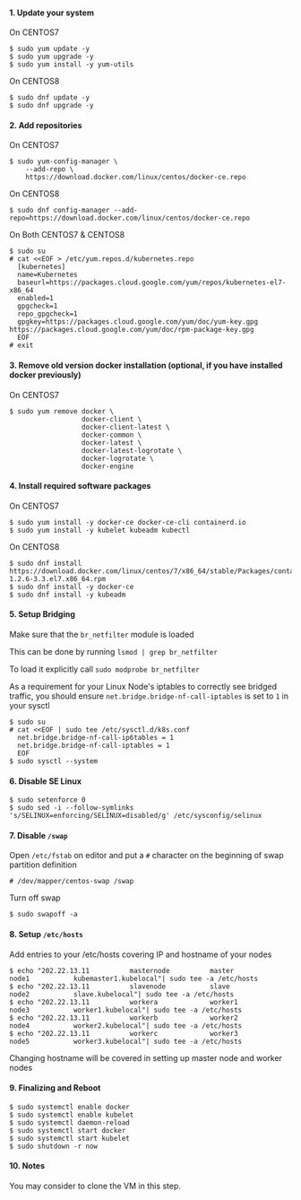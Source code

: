 #### 1. Update your system

On CENTOS7
```
$ sudo yum update -y
$ sudo yum upgrade -y
$ sudo yum install -y yum-utils
```

On CENTOS8
```
$ sudo dnf update -y
$ sudo dnf upgrade -y
```
#### 2. Add repositories


On CENTOS7
```
$ sudo yum-config-manager \
    --add-repo \
    https://download.docker.com/linux/centos/docker-ce.repo
```

On CENTOS8
```
$ sudo dnf config-manager --add-repo=https://download.docker.com/linux/centos/docker-ce.repo
```

On Both CENTOS7 & CENTOS8
```
$ sudo su
# cat <<EOF > /etc/yum.repos.d/kubernetes.repo
  [kubernetes]
  name=Kubernetes
  baseurl=https://packages.cloud.google.com/yum/repos/kubernetes-el7-x86_64
  enabled=1
  gpgcheck=1
  repo_gpgcheck=1
  gpgkey=https://packages.cloud.google.com/yum/doc/yum-key.gpg https://packages.cloud.google.com/yum/doc/rpm-package-key.gpg
  EOF
# exit
```

#### 3. Remove old version docker installation (optional, if you have installed docker previously)

On CENTOS7
```
$ sudo yum remove docker \
                  docker-client \
                  docker-client-latest \
                  docker-common \
                  docker-latest \
                  docker-latest-logrotate \
                  docker-logrotate \
                  docker-engine
```
#### 4. Install required software packages

On CENTOS7
```
$ sudo yum install -y docker-ce docker-ce-cli containerd.io
$ sudo yum install -y kubelet kubeadm kubectl
```

On CENTOS8
```
$ sudo dnf install https://download.docker.com/linux/centos/7/x86_64/stable/Packages/containerd.io-1.2.6-3.3.el7.x86_64.rpm
$ sudo dnf install -y docker-ce
$ sudo dnf install -y kubeadm
```
#### 5. Setup Bridging

Make sure that the `br_netfilter` module is loaded


This can be done by running `lsmod | grep br_netfilter`


To load it explicitly call `sudo modprobe br_netfilter`


As a requirement for your Linux Node's iptables to correctly see bridged traffic, you should ensure `net.bridge.bridge-nf-call-iptables` is set to `1` in your sysctl


```
$ sudo su
# cat <<EOF | sudo tee /etc/sysctl.d/k8s.conf
  net.bridge.bridge-nf-call-ip6tables = 1
  net.bridge.bridge-nf-call-iptables = 1
  EOF
$ sudo sysctl --system
```

#### 6. Disable SE Linux
```
$ sudo setenforce 0
$ sudo sed -i --follow-symlinks 's/SELINUX=enforcing/SELINUX=disabled/g' /etc/sysconfig/selinux

```
#### 7. Disable `/swap`


Open `/etc/fstab` on editor and put a `#` character on the beginning of swap partition definition
```
# /dev/mapper/centos-swap /swap
```
Turn off swap
```
$ sudo swapoff -a
```
#### 8. Setup `/etc/hosts`
  
  
  Add entries to your /etc/hosts covering IP and hostname of your nodes
  ```
  $ echo "202.22.13.11          masternode          master               node1           kubemaster1.kubelocal"| sudo tee -a /etc/hosts
  $ echo "202.22.13.11          slavenode           slave                node2           slave.kubelocal"| sudo tee -a /etc/hosts
  $ echo "202.22.13.11          workera             worker1              node3           worker1.kubelocal"| sudo tee -a /etc/hosts
  $ echo "202.22.13.11          workerb             worker2              node4           worker2.kubelocal"| sudo tee -a /etc/hosts
  $ echo "202.22.13.11          workerc             worker3              node5           worker3.kubelocal"| sudo tee -a /etc/hosts
  ```
  Changing hostname will be covered in setting up master node and worker nodes
  
#### 9. Finalizing and Reboot
```
$ sudo systemctl enable docker
$ sudo systemctl enable kubelet
$ sudo systemctl daemon-reload
$ sudo systemctl start docker
$ sudo systemctl start kubelet
$ sudo shutdown -r now
```
#### 10. Notes

You may consider to clone the VM in this step.

